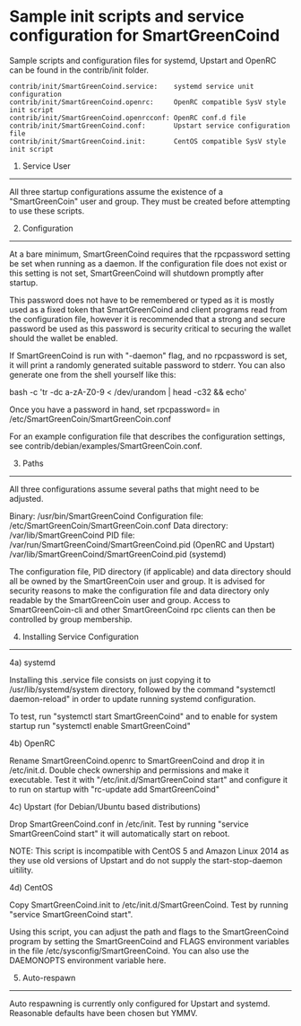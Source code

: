 Sample init scripts and service configuration for SmartGreenCoind
==========================================================

Sample scripts and configuration files for systemd, Upstart and OpenRC
can be found in the contrib/init folder.

    contrib/init/SmartGreenCoind.service:    systemd service unit configuration
    contrib/init/SmartGreenCoind.openrc:     OpenRC compatible SysV style init script
    contrib/init/SmartGreenCoind.openrcconf: OpenRC conf.d file
    contrib/init/SmartGreenCoind.conf:       Upstart service configuration file
    contrib/init/SmartGreenCoind.init:       CentOS compatible SysV style init script

1. Service User
---------------------------------

All three startup configurations assume the existence of a "SmartGreenCoin" user
and group.  They must be created before attempting to use these scripts.

2. Configuration
---------------------------------

At a bare minimum, SmartGreenCoind requires that the rpcpassword setting be set
when running as a daemon.  If the configuration file does not exist or this
setting is not set, SmartGreenCoind will shutdown promptly after startup.

This password does not have to be remembered or typed as it is mostly used
as a fixed token that SmartGreenCoind and client programs read from the configuration
file, however it is recommended that a strong and secure password be used
as this password is security critical to securing the wallet should the
wallet be enabled.

If SmartGreenCoind is run with "-daemon" flag, and no rpcpassword is set, it will
print a randomly generated suitable password to stderr.  You can also
generate one from the shell yourself like this:

bash -c 'tr -dc a-zA-Z0-9 < /dev/urandom | head -c32 && echo'

Once you have a password in hand, set rpcpassword= in /etc/SmartGreenCoin/SmartGreenCoin.conf

For an example configuration file that describes the configuration settings,
see contrib/debian/examples/SmartGreenCoin.conf.

3. Paths
---------------------------------

All three configurations assume several paths that might need to be adjusted.

Binary:              /usr/bin/SmartGreenCoind
Configuration file:  /etc/SmartGreenCoin/SmartGreenCoin.conf
Data directory:      /var/lib/SmartGreenCoind
PID file:            /var/run/SmartGreenCoind/SmartGreenCoind.pid (OpenRC and Upstart)
                     /var/lib/SmartGreenCoind/SmartGreenCoind.pid (systemd)

The configuration file, PID directory (if applicable) and data directory
should all be owned by the SmartGreenCoin user and group.  It is advised for security
reasons to make the configuration file and data directory only readable by the
SmartGreenCoin user and group.  Access to SmartGreenCoin-cli and other SmartGreenCoind rpc clients
can then be controlled by group membership.

4. Installing Service Configuration
-----------------------------------

4a) systemd

Installing this .service file consists on just copying it to
/usr/lib/systemd/system directory, followed by the command
"systemctl daemon-reload" in order to update running systemd configuration.

To test, run "systemctl start SmartGreenCoind" and to enable for system startup run
"systemctl enable SmartGreenCoind"

4b) OpenRC

Rename SmartGreenCoind.openrc to SmartGreenCoind and drop it in /etc/init.d.  Double
check ownership and permissions and make it executable.  Test it with
"/etc/init.d/SmartGreenCoind start" and configure it to run on startup with
"rc-update add SmartGreenCoind"

4c) Upstart (for Debian/Ubuntu based distributions)

Drop SmartGreenCoind.conf in /etc/init.  Test by running "service SmartGreenCoind start"
it will automatically start on reboot.

NOTE: This script is incompatible with CentOS 5 and Amazon Linux 2014 as they
use old versions of Upstart and do not supply the start-stop-daemon uitility.

4d) CentOS

Copy SmartGreenCoind.init to /etc/init.d/SmartGreenCoind. Test by running "service SmartGreenCoind start".

Using this script, you can adjust the path and flags to the SmartGreenCoind program by
setting the SmartGreenCoind and FLAGS environment variables in the file
/etc/sysconfig/SmartGreenCoind. You can also use the DAEMONOPTS environment variable here.

5. Auto-respawn
-----------------------------------

Auto respawning is currently only configured for Upstart and systemd.
Reasonable defaults have been chosen but YMMV.
